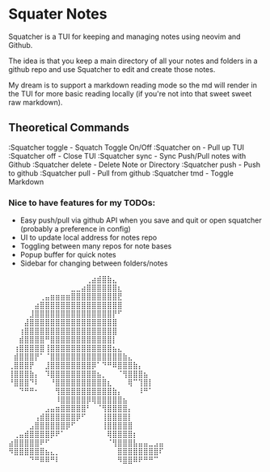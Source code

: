 # Squater Notes
Squatcher is a TUI for keeping and managing notes using neovim and Github.

The idea is that you keep a main directory of all your notes and folders in a github repo
and use Squatcher to edit and create those notes. 

My dream is to support a markdown reading mode so the md will render in the TUI
for more basic reading locally (if you're not into that sweet sweet raw markdown).

## Theoretical Commands
:Squatcher toggle - Squatch Toggle On/Off
:Squatcher on - Pull up TUI
:Squatcher off - Close TUI
:Squatcher sync - Sync Push/Pull notes with Github
:Squatcher delete - Delete Note or Directory
:Squatcher push - Push to github
:Squatcher pull - Pull from github
:Squatcher tmd - Toggle Markdown


### Nice to have features for my TODOs:
- Easy push/pull via github API when you save and quit or open squatcher (probably a preference in config)
- UI to update local address for notes repo
- Toggling between many repos for note bases
- Popup buffer for quick notes
- Sidebar for changing between folders/notes



⠀⠀⠀⠀⠀⠀⠀⠀⠀⠀⠀⠀⠀⠀⠀⢀⣴⣾⣿⣷⣄⠀⠀⠀⠀⠀⠀⠀⠀⠀
⠀⠀⠀⠀⠀⠀⠀⠀⠀⠀⠀⠀⣀⣀⣴⣿⣿⣿⣿⣿⣿⣆⠀⠀⠀⠀⠀⠀⠀⠀
⠀⠀⠀⠀⠀⠀⢀⣤⣶⣶⣶⣶⣿⣿⣿⣿⣿⣿⣿⣿⣿⣟⠀⠀⠀⠀⠀⠀⠀⠀
⠀⠀⠀⠀⠀⣴⣿⣿⣿⣿⣿⣿⣿⣿⣿⣿⣿⣿⣿⣿⣿⣿⠀⠀⠀⠀⠀⠀⠀⠀
⠀⠀⠀⠀⣸⣿⣿⣿⣿⣿⣿⣿⣿⣿⣿⣿⣿⣿⣿⣿⡟⠋⠀⠀⠀⠀⠀⠀⠀⠀
⠀⠀⠀⣼⣿⣿⣿⣿⣿⣿⣿⣿⣿⣿⣿⣿⣿⣿⣿⣿⣿⠀⠀⠀⠀⠀⠀⠀⠀⠀
⠀⠀⢰⣿⣿⣿⣿⣿⣿⣿⣿⣿⣿⣿⣿⣿⣿⣿⣿⣿⣿⠀⠀⠀⠀⠀⠀⠀⠀⠀
⠀⠀⣾⣿⣿⣿⣿⠛⣿⣿⣿⣿⣿⣿⣿⣿⣿⣿⣿⣿⡇⠀⠀⠀⠀⠀⠀⠀⠀⠀
⠀⢰⣿⣿⣿⣿⣿⢸⣿⣿⣿⣿⣿⣿⣿⣿⣿⣿⣿⣿⣦⣄⠀⠀⠀⠀⠀⠀⠀⠀
⠀⣾⣿⣿⣿⡟⠁⠈⣿⣿⣿⣿⣿⣿⣿⣿⣿⣿⣿⣿⣿⣿⣷⣄⠀⠀⠀⠀⠀⠀
⢀⣿⣿⣿⡟⠀⠀⣸⣿⣿⣿⣿⣿⣿⣿⣿⡿⠁⠙⠛⠿⣿⣿⣿⣷⡄⠀⠀⠀⠀
⢸⣿⣿⣿⣷⡄⠀⠹⣿⣿⣿⣿⣿⣿⣿⣿⣿⣦⡀⠀⠀⠈⢻⣿⣿⣿⣦⠀⠀⠀
⠘⣿⣿⣿⠙⠇⠀⠀⠘⣿⣿⣿⣿⣿⣿⣿⣿⣿⣿⣆⠀⠀⠀⢿⠉⢹⣿⡇⠀⠀
⠀⠀⠙⠛⠛⠂⠀⠀⠀⢻⣿⣿⣿⣿⣿⣿⣿⣿⣿⣿⣷⡄⠀⠀⠀⠸⠛⠁⠀⠀
⠀⠀⠀⠀⠀⠀⠀⠀⠀⠸⣿⣿⣿⣿⣿⡿⢿⣿⣿⣿⣿⣿⣦⠀⠀⠀⠀⠀⠀⠀
⠀⠀⠀⠀⠀⠀⠀⣠⣤⣶⣿⣿⣿⣿⣿⠃⠀⠈⢻⣿⣿⣿⣿⡄⠀⠀⠀⠀⠀⠀
⠀⠀⠀⠀⠀⢠⣾⣿⣿⣿⣿⣿⣿⡿⠋⠀⠀⠀⢸⣿⣿⣿⣿⡇⠀⠀⠀⠀⠀⠀
⠀⠀⠀⠀⣠⣿⣿⣿⣿⣿⣿⡿⠋⠀⠀⠀⠀⠀⢸⣿⣿⣿⣿⣿⠀⠀⠀⠀⠀⠀
⠀⢀⣤⣾⣿⣿⣿⣿⡿⠟⠁⠀⠀⠀⠀⠀⠀⠀⠀⢿⣿⣿⣿⣿⡆⠀⠀⠀⠀⠀
⣴⣿⣿⣿⣿⣿⠟⠋⠀⠀⠀⠀⠀⠀⠀⠀⠀⠀⠀⠈⢻⣿⣿⣿⣧⣤⣤⣀⣠⣤
⠻⣿⣿⣿⣿⣿⣿⣦⣄⡀⠀⠀⠀⠀⠀⠀⠀⠀⠀⠀⠀⣿⣿⣿⣿⣿⣿⣿⣿⠏
⠀⠀⠀⠀⠙⠛⠿⠿⠛⠇⠀⠀⠀⠀⠀⠀⠀⠀⠀⠀⠀⠻⣿⣿⠿⠟⠛⠛⠉⠀
